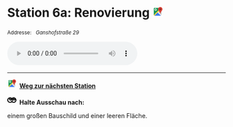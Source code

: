 # Station 6a: Renovierung  <a href="https://www.google.com/maps/dir/?api=1&travelmode=walking&destination=13.0206572,47.8009885"><img src="https://github.com/kipppunkte/kipppunkte/raw/gh-pages/assets/google-maps.svg" width="24" height="24"></a>

<small>Addresse:<em style="margin-left: 10px">Ganshofstraße 29</em></small>





<audio controls>
    <source src="https://github.com/kipppunkte/kipppunkte/raw/gh-pages/assets/6a_Renovierung.mp3" type="audio/mpeg">
    Your browser does not support the audio tag.
</audio>





____

<a href="https://www.google.com/maps/dir/?api=1&travelmode=walking&destination=13.0204042,47.8009308"><img src="https://github.com/kipppunkte/kipppunkte/raw/gh-pages/assets/google-maps.svg" style="height: 1.5em;margin-right: 0.5em"></a>**[Weg zur nächsten Station](next_url)**



<img src="https://github.com/kipppunkte/kipppunkte/raw/gh-pages/assets/eyes.svg" style="height: 1.5em;background: white;margin-right: 0.5em">**Halte Ausschau nach:**

einem großen Bauschild und einer leeren Fläche.